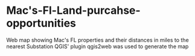 # Mac's-Fl-Land-purcahse-opportunities
Web map showing Mac's FL properties and their distances in miles to the nearest Substation
QGIS' plugin qgis2web was used to generate the map
